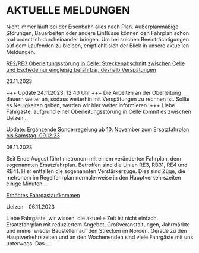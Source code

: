AKTUELLE MELDUNGEN
==========

Nicht immer läuft bei der Eisenbahn alles nach Plan. Außerplanmäßige Störungen, Bauarbeiten oder andere Einflüsse können den Fahrplan schon mal ordentlich durcheinander bringen. Um bei solchen Beeinträchtigungen auf dem Laufenden zu bleiben, empfiehlt sich der Blick in unsere aktuellen Meldungen.

[RE2/RE3 Oberleitungsstörung in Celle: Streckenabschnitt zwischen Celle und Eschede nur eingleisig befahrbar, deshalb Verspätungen](https://www.der-metronom.de/aktuell/re2-re3-oberleitungsstoerung-in-celle-verspaetungen-und-ggf-teilausfaelle/)

 23.11.2023

\+++ Update 24.11.2023; 12:40 Uhr +++
Die Arbeiten an der Oberleitung dauern weiter an, sodass weiterhin mit Verspätungen zu rechnen ist. Sollte es Neuigkeiten geben, werden wir hier weiter informieren.
+++
Liebe Fahrgäste,
aufgrund einer Oberleitungsstörung in Celle kommt es zwischen Uelzen...

[Update: Ergänzende Sonderregelung ab 10. November zum Ersatzfahrplan bis Samstag, 09.12.23](https://www.der-metronom.de/aktuell/ersatzfahrplan/)

 08.11.2023

Seit Ende August fährt metronom mit einem veränderten Fahrplan, dem sogenannten Ersatzfahrplan. Betroffen sind die Linien RE3, RB31, RE4 und RB41. Hier entfallen die sogenannten Verstärkerzüge. Dies sind Züge, die metronom im Regelfahrplan normalerweise in den Hauptverkehrszeiten einige Minuten...

[Erhöhtes Fahrgastaufkommen](https://www.der-metronom.de/aktuell/hohes-fahrgastaufkommen/)

 Uelzen - 06.11.2023

Liebe Fahrgäste,
wir wissen, die aktuelle Zeit ist nicht einfach. Ersatzfahrplan mit reduziertem Angebot, Großveranstaltungen, Jahrmärkte und immer wieder Baustellen auf den Strecken im Norden. Gerade zu den Hauptverkehrszeiten und an den Wochenenden sind viele Fahrgäste mit uns unterwegs. Das...
